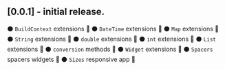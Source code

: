 ## [0.0.1] - initial release.
⚫ `BuildContext` extensions 🦾
⚫ `DateTime` extensions 🦾
⚫ `Map` extensions 🦾
⚫ `String` extensions 🦾
⚫ `double` extensions 🦾
⚫ `int` extensions 🦾
⚫ `List` extensions 🦾
⚫ `conversion` methods 🦾
⚫ `Widget` extensions 🦾
⚫ `Spacers` spacers widgets 🦾
⚫ `Sizes` responsive app 🦾

